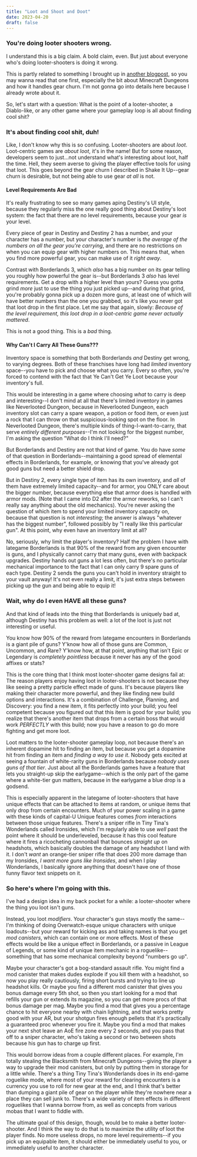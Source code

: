 ```yaml
---
title: "Loot and Shoot and Doot"
date: 2023-04-20
draft: false
---
```

### You're doing looter shooters wrong.
I understand this is a big claim. A bold claim, even. But just about everyone who's doing looter-shooters is doing it wrong. 

This is partly related to something I brought up in [another blogpost](https://perfectly-spherical.com/posts/shake-it-up/), so you may wanna read that one first, especially the bit about Minecraft Dungeons and how it handles gear churn. I'm not gonna go into details here because I already wrote about it.

So, let's start with a question: What is the point of a looter-shooter, a Diablo-like, or any other game where your gameplay loop is all about finding cool shit?

### It's about finding cool shit, duh!
Like, I don't know why this is so confusing. Looter-shooters are about *loot*. Loot-centric games are *about loot*, it's in the name! But for some reason, developers seem to just...not understand what's interesting about loot, half the time. Hell, they seem averse to giving the player effective tools for using that loot. This goes beyond the gear churn I described in Shake It Up--gear churn is desirable, but not being able to use gear *at all* is not.

#### Level Requirements Are Bad
It's really frustrating to see so many games aping Destiny's UI style, because they regularly miss the one really good thing about Destiny's loot system: the fact that there are no level requirements, because your gear *is* your level.

Every piece of gear in Destiny and Destiny 2 has a number, and your character has a number, but your character's number is *the average of the numbers on all the gear you're carrying*, and there are no restrictions on when you can equip gear with higher numbers on. This means that, when you find more powerful gear, you can make use of it *right away*.

Contrast with Borderlands 3, which *also* has a big number on its gear telling you roughly how powerful the gear is--but Borderlands 3 *also* has level requirements. Get a drop with a higher level than yours? Guess you gotta grind *more* just to use the thing you just picked up--and during that grind, you're probably gonna pick up a dozen more guns, at least one of which will have better numbers than the one you grabbed, so it's like you never got that loot drop in the first place. Let me say that again, slowly: *Because of the level requirement, this loot drop in a loot-centric game never actually mattered*.

This is not a good thing. This is a *bad* thing.

#### Why Can't I Carry All These Guns???
Inventory space is something that both Borderlands *and* Destiny get wrong, to varying degrees. Both of these franchises have long had *limited* inventory space--you have to pick and choose what you carry. Every so often, you're forced to contend with the fact that Ye Can't Get Ye Loot because your inventory's full. 

This would be interesting in a game where choosing *what* to carry is deep and interesting--I don't mind at all that there's limited inventory in games like Neverlooted Dungeon, because in Neverlooted Dungeon, each inventory slot can carry a spare weapon, a potion or food item, or even just a rock that I can throw on that suspicious-looking spot on the floor. In Neverlooted Dungeon, there's multiple kinds of thing-I-want-to-carry, that serve *entirely different purposes*--I'm not looking for the biggest number, I'm asking the question "What do I think I'll need?"

But Borderlands and Destiny are not that kind of game. You do have *some* of that question in Borderlands--maintaining a good spread of elemental effects in Borderlands, for example, or knowing that you've already got good guns but need a better shield drop.

But in Destiny 2, every single type of item has its own inventory, and *all* of them have extremely limited capacity--and for armor, you ONLY care about the bigger number, because everything else that armor does is handled with armor mods. (Note that I came into D2 after the armor reworks, so I can't really say anything about the old mechanics). You're never asking the question of which item to spend your limited inventory capacity on, because that question is not *interesting*; the answer is always "whatever has the biggest number", followed possibly by "I really like this particular gun". At this point, why even have an inventory limit at all?

No, seriously, why limit the player's inventory? Half the problem I have with lategame Borderlands is that 90% of the reward from any given encounter is guns, and I physically cannot carry that many guns, even *with* backpack upgrades. Destiny hands out guns a lot less often, but there's no particular mechanical importance to the fact that I can only carry 9 spare guns of each type. Destiny 2 sends the guns you can't hold in inventory straight to your vault anyway! It's not even really a limit, it's just extra steps between picking up the gun and being able to equip it!

### Wait, why do I even HAVE all these guns?
And that kind of leads into the thing that Borderlands is uniquely bad at, although Destiny has this problem as well: a lot of the loot is just not interesting or useful.

You know how 90% of the reward from lategame encounters in Borderlands is a giant pile of guns? Y'know how all of those guns are Common, Uncommon, and Rare? Y'know how, at that point, anything that isn't Epic or Legendary is *completely pointless* because it never has any of the good affixes or stats?

This is the core thing that I think most looter-shooter game designs fail at: The reason players enjoy having loot in looter-shooters is not because they like seeing a pretty particle effect made of guns. It's because players like making their character more powerful, and they like finding new build options and interactions. It's a combination of Challenge, Planning, and Discovery: you find a new item, it fits perfectly into your build; you feel competent because you figured out that this item is good for your build; you realize that there's another item that drops from a certain boss that would work *PERFECTLY* with this build; now you have a reason to go do more fighting and get more loot. 

Loot matters to the looter-shooter gameplay loop, not because there's an inherent dopamine hit to finding an item, but because you get a dopamine hit from finding an item and *finding a way to use it*. Nobody gets excited at seeing a fountain of white-rarity guns in Borderlands because *nobody uses guns of that tier*. Just about all the Borderlands games have a feature that lets you straight-up skip the earlygame--which is the only part of the game where a white-tier gun matters, because in the earlygame a blue drop is a godsend.

This is especially apparent in the lategame of looter-shooters that have unique effects that can be attached to items at random, or unique items that only drop from certain encounters. Much of your power scaling in a game with these kinds of capital-U Unique features comes *from* interactions between those unique features. There's a sniper rifle in Tiny Tina's Wonderlands called Ironsides, which I'm regularly able to use *well* past the point where it should be underleveled, because it has this cool feature where it fires a ricocheting cannonball that bounces *straight up* on headshots, which basically doubles the damage of any headshot I land with it. I don't *want* an orange-tier sniper rifle that does 200 more damage than my Ironsides, *I want more guns like Ironsides*, and when I play Wonderlands, I basically ignore anything that doesn't have one of those funny flavor text snippets on it.

### So here's where I'm going with this.
I've had a design idea in my back pocket for a while: a looter-shooter where the thing you loot isn't guns.

Instead, you loot *modifiers*. Your character's gun stays mostly the same--I'm thinking of doing Overwatch-esque unique characters with unique loadouts--but your reward for kicking ass and taking names is that you get *mod canisters*, which can contain one or more effects. Most of these effects would be like a unique effect in Borderlands, or a passive in League of Legends, or some kind of unique item mechanic in a roguelike--something that has some mechanical complexity beyond "numbers go up".

Maybe your character's got a bog-standard assault rifle. You might find a mod canister that makes dudes explode if you kill them with a headshot, so now you play really cautiously, firing short bursts and trying to line up headshot kills. Or maybe you find a different mod canister that gives you bonus damage every 5th shot, so then you start looking for a mod that refills your gun or extends its magazine, so you can get more procs of that bonus damage per mag. Maybe you find a mod that gives you a percentage chance to hit everyone nearby with chain lightning, and that works pretty good with your AR, but your shotgun fires enough pellets that it's practically a guaranteed proc whenever you fire it. Maybe you find a mod that makes your next shot leave an AoE fire zone every 2 seconds, and you pass that off to a sniper character, who's taking a second or two between shots because his gun has to charge up first.

This would borrow ideas from a couple different places. For example, I'm totally stealing the Blacksmith from Minecraft Dungeons--giving the player a way to upgrade their mod canisters, but only by putting them in storage for a little while. There's a thing Tiny Tina's Wonderlands does in its end-game roguelike mode, where most of your reward for clearing encounters is a currency you use to roll for new gear at the end, and I think that's better than dumping a giant pile of gear on the player while they're nowhere near a place they can sell junk to. There's a wide variety of item effects in different roguelikes that I wanna borrow from, as well as concepts from various mobas that I want to fiddle with.

The ultimate goal of this design, though, would be to make a better looter-shooter. And I think the way to do that is to maximize the utility of loot the player finds. No more useless drops, no more level requirements--if you pick up an equipable item, it should either be immediately useful to you, or immediately useful to another character.